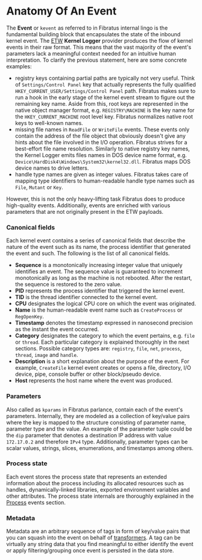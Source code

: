 # Anatomy Of An Event

The **Event** or `kevent` as referred to in Fibratus internal lingo is the fundamental building block that encapsulates the state of the inbound kernel event. The [ETW](https://docs.microsoft.com/en-us/windows/win32/etw/event-tracing-portal) **Kernel Logger** provider produces the flow of kernel events in their raw format. This means that the vast majority of the event's parameters lack a meaningful context needed for an intuitive human interpretation. To clarify the previous statement, here are some concrete examples:

- registry keys containing partial paths are typically not very useful. Think of `Settings/Control Panel` key that actually represents the fully qualified `HKEY_CURRENT_USER/Settings/Control Panel` path. Fibratus makes sure to run a hook in the early stage of the kernel event stream to figure out the remaining key name. Aside from this, root keys are represented in the native object manager format, e.g. `REGISTRY\MACHINE` is the key name for the `HKEY_CURRENT_MACHINE` root level key. Fibratus normalizes native root keys to well-known names.
- missing file names in `ReadFile` or `WriteFile` events. These events only contain the address of the file object that obviously doesn't give any hints about the file involved in the I/O operation. Fibratus strives for a best-effort file name resolution. Similarly to native registry key names, the Kernel Logger emits files names in DOS device name format, e.g. `Device\HardDisk4\Windows\System32\kernel32.dll`. Fibratus maps DOS device names to drive letters.
- handle type names are given as integer values. Fibratus takes care of mapping type identifiers to human-readable handle type names such as `File`, `Mutant` or `Key`.

However, this is not the only heavy-lifting task Fibratus does to produce high-quality events. Additionally, events are enriched with various parameters that are not originally present in the ETW payloads.

### Canonical fields

Each kernel event contains a series of canonical fields that describe the nature of the event such as its name, the process identifier that generated the event and such. The following is the list of all canonical fields.

- **Sequence** is a monotonically increasing integer value that uniquely identifies an event. The sequence value is guaranteed to increment monotonically as long as the machine is not rebooted. After the restart, the sequence is restored to the zero value.
- **PID** represents the process identifier that triggered the kernel event.
- **TID** is the thread identifier connected to the kernel event.
- **CPU** designates the logical CPU core on which the event was originated.
- **Name** is the human-readable event name such as `CreateProcess` or `RegOpenKey`.
- **Timestamp** denotes the timestamp expressed in nanosecond precision as the instant the event occurred.
- **Category** designates the category to which the event pertains, e.g. `file` or `thread`. Each particular category is explained thoroughly in the next
 sections. Possible category types are: `registry`, `file`, `net`, `process`, `thread`, `image` and `handle`.
- **Description** is a short explanation about the purpose of the event. For example, `CreateFile` kernel event creates or opens a file, directory, I/O device, pipe, console buffer or other block/pseudo device.
- **Host** represents the host name where the event was produced.

### Parameters

Also called as `kparams` in Fibratus parlance, contain each of the event's parameters. Internally, they are modeled as a collection of key/value pairs where the key is mapped to the structure consisting of parameter name, parameter type and the value. An example of the parameter tuple could be the `dip` parameter
that denotes a destination IP address with value `172.17.0.2` and therefore `IPv4` type. Additionally, parameter types can be scalar values, strings, slices, enumerations, and timestamps among others.

### Process state

Each event stores the process state that represents an extended information about the process including its allocated resources such as handles, dynamically-linked libraries, exported environment variables and other attributes. The process state internals are thoroughly explained in the [Process](/kevents/process) events section.

### Metadata

Metadata are an arbitrary sequence of tags in form of key/value pairs that you can squash into the event on behalf of [transformers](/transformers/introduction). A tag can be virtually any string data that you find meaningful to either identify the event or apply filtering/grouping once event is persisted in the data store.
